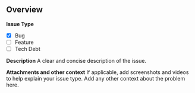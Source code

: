 ## Overview

**Issue Type**

- [x] Bug
- [ ] Feature
- [ ] Tech Debt

**Description**
A clear and concise description of the issue.

**Attachments and other context**
If applicable, add screenshots and videos to help explain your issue type.
Add any other context about the problem here.